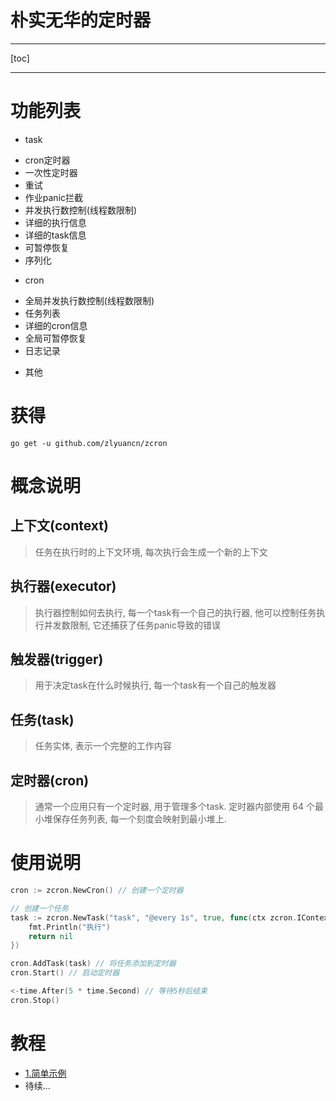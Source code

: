 # 朴实无华的定时器

---

[toc]

---

# 功能列表

+ task

- cron定时器
- 一次性定时器
- 重试
- 作业panic拦截
- 并发执行数控制(线程数限制)
- 详细的执行信息
- 详细的task信息
- 可暂停恢复
- 序列化

+ cron

- 全局并发执行数控制(线程数限制)
- 任务列表
- 详细的cron信息
- 全局可暂停恢复
- 日志记录

+ 其他

# 获得

`go get -u github.com/zlyuancn/zcron`

# 概念说明

## 上下文(context)

> 任务在执行时的上下文环境, 每次执行会生成一个新的上下文

## 执行器(executor)

> 执行器控制如何去执行, 每一个task有一个自己的执行器, 他可以控制任务执行并发数限制, 它还捕获了任务panic导致的错误

## 触发器(trigger)

> 用于决定task在什么时候执行, 每一个task有一个自己的触发器

## 任务(task)

> 任务实体, 表示一个完整的工作内容

## 定时器(cron)

> 通常一个应用只有一个定时器, 用于管理多个task.
> 定时器内部使用 64 个最小堆保存任务列表, 每一个刻度会映射到最小堆上.

# 使用说明

```go
cron := zcron.NewCron() // 创建一个定时器

// 创建一个任务
task := zcron.NewTask("task", "@every 1s", true, func(ctx zcron.IContext) (err error) {
    fmt.Println("执行")
    return nil
})

cron.AddTask(task) // 将任务添加到定时器
cron.Start() // 启动定时器

<-time.After(5 * time.Second) // 等待5秒后结束
cron.Stop()
```

# 教程

+ [1.简单示例](example/e1.simple/main.go)
+ 待续...
